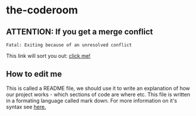 # the-coderoom

## ATTENTION: If you get a merge conflict
```Fatal: Exiting because of an unresolved conflict```

This link will sort you out: [click me!](https://www.git-tower.com/learn/git/faq/solve-merge-conflicts)

## How to edit me
This is called a README file, we should use it to write an explanation of how our project works - which sections of code are where etc. This file is written in a formating language called mark down. For more information on it's syntax see [here.](https://github.com/adam-p/markdown-here/wiki/Markdown-Cheatsheet#lines)
